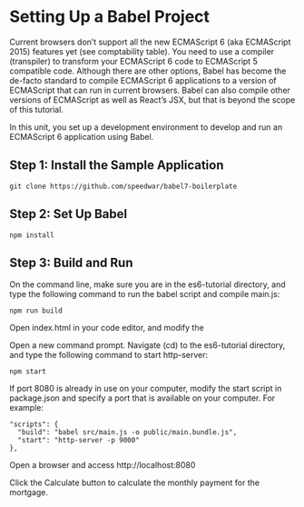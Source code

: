 # Setting Up a Babel Project

Current browsers don’t support all the new ECMAScript 6 (aka ECMAScript 2015) features yet (see comptability table). You need to use a compiler (transpiler) to transform your ECMAScript 6 code to ECMAScript 5 compatible code. Although there are other options, Babel has become the de-facto standard to compile ECMAScript 6 applications to a version of ECMAScript that can run in current browsers. Babel can also compile other versions of ECMAScript as well as React’s JSX, but that is beyond the scope of this tutorial.

In this unit, you set up a development environment to develop and run an ECMAScript 6 application using Babel.

## Step 1: Install the Sample Application

```
git clone https://github.com/speedwar/babel7-boilerplate
```

## Step 2: Set Up Babel

```
npm install
```

## Step 3: Build and Run

On the command line, make sure you are in the es6-tutorial directory, and type the following command to run the babel script and compile main.js:

```
npm run build
```

Open index.html in your code editor, and modify the <script> tag as follows to load public/main.bundle.js, the compiled version of src/main.js:

<script src="build/main.bundle.js"></script>
Open a new command prompt. Navigate (cd) to the es6-tutorial directory, and type the following command to start http-server:

```
npm start
```

If port 8080 is already in use on your computer, modify the start script in package.json and specify a port that is available on your computer. For example:

```
"scripts": {
  "build": "babel src/main.js -o public/main.bundle.js",
  "start": "http-server -p 9000"
},
```

Open a browser and access http://localhost:8080

Click the Calculate button to calculate the monthly payment for the mortgage.
